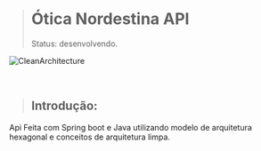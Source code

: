 > <h1>Ótica Nordestina API</h1>
 > Status: desenvolvendo.</br>
 ![CleanArchitecture](https://github.com/nailtonsimoes/otica-nordestina-api/assets/44982114/75207c4f-57a1-46e0-97c0-46a2b8deaf98)

</br>

 > <h2>Introdução:</h2>

 Api Feita com Spring boot e Java utilizando modelo de arquitetura hexagonal e conceitos de arquitetura limpa.</br>
